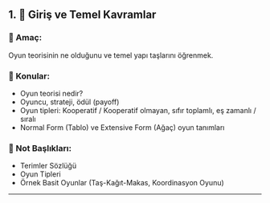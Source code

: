 

## 1. 🧩 Giriş ve Temel Kavramlar

### 🎯 Amaç:
Oyun teorisinin ne olduğunu ve temel yapı taşlarını öğrenmek.

### 📌 Konular:
- Oyun teorisi nedir?
- Oyuncu, strateji, ödül (payoff)
- Oyun tipleri: Kooperatif / Kooperatif olmayan, sıfır toplamlı, eş zamanlı / sıralı
- Normal Form (Tablo) ve Extensive Form (Ağaç) oyun tanımları

### 📝 Not Başlıkları:
- Terimler Sözlüğü
- Oyun Tipleri
- Örnek Basit Oyunlar (Taş-Kağıt-Makas, Koordinasyon Oyunu)

---